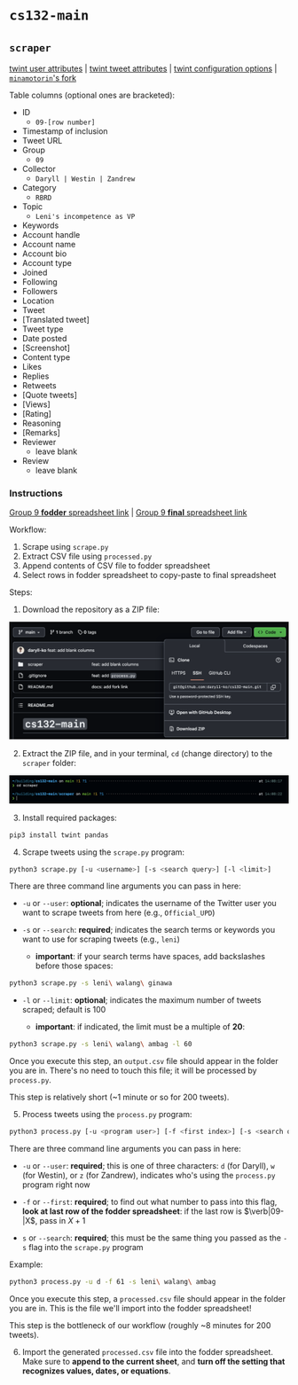 # `cs132-main`

## `scraper`

[twint user attributes](https://github.com/twintproject/twint/wiki/User-attributes) | [twint tweet attributes](https://github.com/twintproject/twint/wiki/Tweet-attributes) | [twint configuration options](https://github.com/twintproject/twint/wiki/Configuration) | [`minamotorin`'s fork](https://github.com/minamotorin/twint)

Table columns (optional ones are bracketed):

- ID
  - `09-[row number]`
- Timestamp of inclusion
- Tweet URL
- Group
  - `09`
- Collector
  - `Daryll | Westin | Zandrew`
- Category
  - `RBRD`
- Topic
  - `Leni's incompetence as VP`
- Keywords
- Account handle
- Account name
- Account bio
- Account type
- Joined
- Following
- Followers
- Location
- Tweet
- [Translated tweet]
- Tweet type
- Date posted
- [Screenshot]
- Content type
- Likes
- Replies
- Retweets
- [Quote tweets]
- [Views]
- [Rating]
- Reasoning
- [Remarks]
- Reviewer
  - leave blank
- Review
  - leave blank

### Instructions

[Group 9 **fodder** spreadsheet link](https://docs.google.com/spreadsheets/d/1ASOjERZSayN9qM3yESaNbGJy8DXeeddVyxhD8jvBmcY/edit#gid=654167680) | [Group 9 **final** spreadsheet link](https://docs.google.com/spreadsheets/d/1xeTTNx1zVFSfcaIIqL7B2uOQ3gnYt_L5z_ioXfwIL5Q/edit#gid=107810933)

Workflow:

1. Scrape using `scrape.py`
2. Extract CSV file using `processed.py`
3. Append contents of CSV file to fodder spreadsheet
4. Select rows in fodder spreadsheet to copy-paste to final spreadsheet

Steps:

1. Download the repository as a ZIP file:

![Download](images/download.png)

2. Extract the ZIP file, and in your terminal, `cd` (change directory) to the `scraper` folder:

![`cd` to `scraper`](images/cd-scraper.png)

3. Install required packages:

```bash
pip3 install twint pandas
```

4. Scrape tweets using the `scrape.py` program:

```bash
python3 scrape.py [-u <username>] [-s <search query>] [-l <limit>]
```

There are three command line arguments you can pass in here:

- `-u` or `--user`: **optional**; indicates the username of the Twitter user you want to scrape tweets from here (e.g., `Official_UPD`)

- `-s` or `--search`: **required**; indicates the search terms or keywords you want to use for scraping tweets (e.g., `leni`)

  - **important**: if your search terms have spaces, add backslashes before those spaces:

```bash
python3 scrape.py -s leni\ walang\ ginawa
```

- `-l` or `--limit`: **optional**; indicates the maximum number of tweets scraped; default is 100

  - **important**: if indicated, the limit must be a multiple of **20**:

```bash
python3 scrape.py -s leni\ walang\ ambag -l 60
```

Once you execute this step, an `output.csv` file should appear in the folder you are in. There's no need to touch this file; it will be processed by `process.py`.

This step is relatively short (~1 minute or so for 200 tweets).

5. Process tweets using the `process.py` program:

```bash
python3 process.py [-u <program user>] [-f <first index>] [-s <search query>]
```

There are three command line arguments you can pass in here:

- `-u` or `--user`: **required**; this is one of three characters: `d` (for Daryll), `w` (for Westin), or `z` (for Zandrew), indicates who's using the `process.py` program right now

- `-f` or `--first`: **required**; to find out what number to pass into this flag, **look at last row of the fodder spreadsheet**: if the last row is $\verb|09-|X$, pass in $X+1$

- `s` or `--search`: **required**; this must be the same thing you passed as the `-s` flag into the `scrape.py` program

Example:

```bash
python3 process.py -u d -f 61 -s leni\ walang\ ambag
```

Once you execute this step, a `processed.csv` file should appear in the folder you are in. This is the file we'll import into the fodder spreadsheet!

This step is the bottleneck of our workflow (roughly ~8 minutes for 200 tweets).

6. Import the generated `processed.csv` file into the fodder spreadsheet. Make sure to **append to the current sheet**, and **turn off the setting that recognizes values, dates, or equations**.
